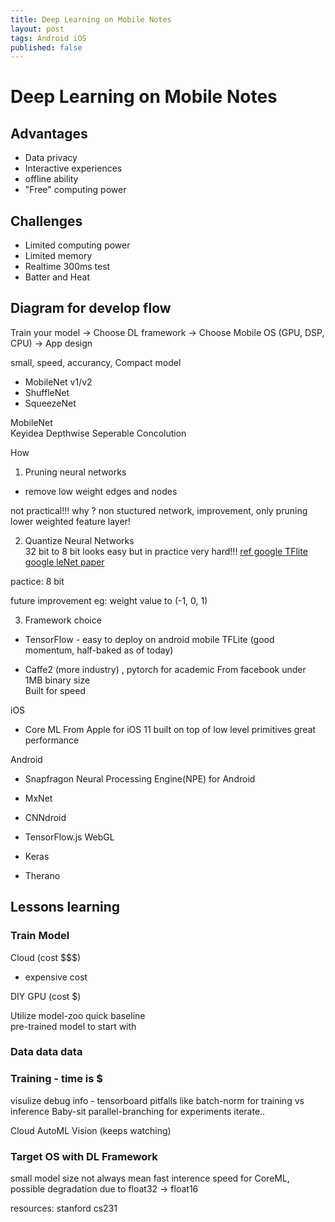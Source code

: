 ```yaml
---
title: Deep Learning on Mobile Notes
layout: post
tags: Android iOS
published: false
---
```


# Deep Learning on Mobile Notes

## Advantages  
- Data privacy  
- Interactive experiences
- offline ability  
- "Free" computing power  

## Challenges  
- Limited computing power
- Limited memory  
- Realtime 300ms test  
- Batter and Heat  

## Diagram for develop flow 
Train your model -> Choose DL framework -> Choose Mobile OS (GPU, DSP, CPU) -> App design

small, speed, accurancy, 
Compact model
- MobileNet v1/v2 
- ShuffleNet  
- SqueezeNet  



MobileNet  
Keyidea Depthwise Seperable Concolution  

How 

1. Pruning neural networks
- remove low weight edges and nodes  

not practical!!! why ? non stuctured network, 
improvement, only pruning lower weighted feature layer!

2. Quantize Neural Networks  
32 bit to 8 bit
looks easy but in practice very hard!!!
[ref google TFlite google leNet paper]()

pactice: 8 bit

future improvement eg: weight value to (-1, 0, 1)

3. Framework choice  
- TensorFlow - easy to deploy on android mobile
TFLite (good momentum, half-baked as of today)

- Caffe2  (more industry) , pytorch for academic 
From facebook
under 1MB binary size  
Built for speed  

iOS
- Core ML
From Apple for iOS 11
built on top of low level primitives
great performance

Android
- Snapfragon Neural Processing Engine(NPE) for Android

- MxNet

- CNNdroid 
- TensorFlow.js WebGL
- Keras
- Therano


## Lessons learning
### Train Model  
Cloud  (cost $$$) 
- expensive cost

DIY GPU (cost $)

Utilize model-zoo
quick baseline  
pre-trained model to start with

### Data data data

### Training - time is $
visulize debug info - tensorboard 
pitfalls like batch-norm for training vs inference
Baby-sit parallel-branching for experiments iterate..

Cloud AutoML Vision (keeps watching)

### Target OS with DL Framework

small model size not always mean fast interence speed 
for CoreML, possible degradation due to float32 -> float16  


resources:
stanford cs231


















